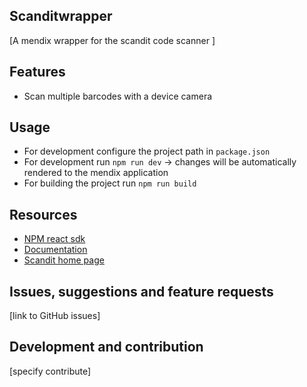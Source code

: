 ## Scanditwrapper
[A mendix wrapper for the scandit code scanner ]

## Features
- Scan multiple barcodes with a device camera

## Usage
- For development configure the project path in `package.json`
- For development run `npm run dev` -> changes will be automatically rendered to the mendix application
- For building the project run `npm run build`

## Resources
- [NPM react sdk](https://www.npmjs.com/package/scandit-sdk-react)
- [Documentation](https://docs.scandit.com/stable/web/)
- [Scandit home page](https://www.scandit.com/developers/)

## Issues, suggestions and feature requests
[link to GitHub issues]

## Development and contribution
[specify contribute]